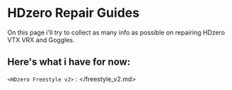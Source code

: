 # HDzero Repair Guides
On this page i'll try to collect as many info as possible on repairing HDzero VTX VRX and Goggles. 
## Here's what i have for now:

`<HDzero Freestyle v2>` : </freestyle_v2.md>
